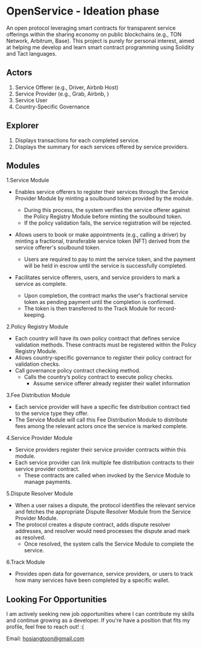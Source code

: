 # OpenService - Ideation phase

An open protocol leveraging smart contracts for transparent service offerings within the sharing economy on public blockchains (e.g., TON Network, Arbitrum, Base). This project is purely for personal interest, aimed at helping me develop and learn smart contract programming using Solidity and Tact languages.

## Actors

1. Service Offerer (e.g., Driver, Airbnb Host)
2. Service Provider (e.g., Grab, Airbnb, )
3. Service User
4. Country-Specific Governance

## Explorer

1. Displays transactions for each completed service.
2. Displays the summary for each services offered by service providers.

## Modules

1.Service Module

- Enables service offerers to register their services through the Service Provider Module by minting a soulbound token provided by the module.
  - During this process, the system verifies the service offerer against the Policy Registry Module before minting the soulbound token.
  - If the policy validation fails, the service registration will be rejected.

- Allows users to book or make appointments (e.g., calling a driver) by minting a fractional, transferable service token (NFT) derived from the service offerer's soulbound token.
  - Users are required to pay to mint the service token, and the payment will be held in escrow until the service is successfully completed.

- Facilitates service offerers, users, and service providers to mark a service as complete.
  - Upon completion, the contract marks the user's fractional service token as pending payment until the completion is confirmed.
  - The token is then transferred to the Track Module for record-keeping.

2.Policy Registry Module

- Each country will have its own policy contract that defines service validation methods. These contracts must be registered within the Policy Registry Module.
- Allows country-specific governance to register their policy contract for validation checks.
- Call governance policy contract checking method.
  - Calls the country’s policy contract to execute policy checks.
    - Assume service offerer already register their wallet information

3.Fee Distribution Module

- Each service provider will have a specific fee distribution contract tied to the service type they offer.
- The Service Module will call this Fee Distribution Module to distribute fees among the relevant actors once the service is marked complete.

4.Service Provider Module

- Service providers register their service provider contracts within this module.
- Each service provider can link multiple fee distribution contracts to their service provider contract.
  - These contracts are called when invoked by the Service Module to manage payments.

5.Dispute Resolver Module

- When a user raises a dispute, the protocol identifies the relevant service and fetches the appropriate Dispute Resolver Module from the Service Provider Module.
- The protocol creates a dispute contract, adds dispute resolver addresses, and resolver would need processes the dispute anad mark as resolved.
  - Once resolved, the system calls the Service Module to complete the service.

6.Track Module

- Provides open data for governance, service providers, or users to track how many services have been completed by a specific wallet.

## Looking For Opportunities

I am actively seeking new job opportunities where I can contribute my skills and continue growing as a developer. If you're have a position that fits my profile, feel free to reach out! :(

Email: <hosiangtoon@gmail.com>
